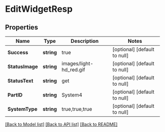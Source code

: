 # EditWidgetResp

## Properties
Name | Type | Description | Notes
------------ | ------------- | ------------- | -------------
**Success** | **string** | true | [optional] [default to null]
**StatusImage** | **string** | images/light-hd_red.gif | [optional] [default to null]
**StatusText** | **string** | get | [optional] [default to null]
**PartID** | **string** | System4 | [optional] [default to null]
**SystemType** | **string** | true,true,true | [optional] [default to null]

[[Back to Model list]](../README.md#documentation-for-models) [[Back to API list]](../README.md#documentation-for-api-endpoints) [[Back to README]](../README.md)

